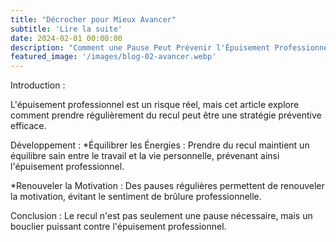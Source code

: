 ```yaml
---
title: "Décrocher pour Mieux Avancer"
subtitle: 'Lire la suite'
date: 2024-02-01 00:00:00
description: "Comment une Pause Peut Prévenir l'Épuisement Professionnel. Car l'épuisement professionnel est un risque réel."
featured_image: '/images/blog-02-avancer.webp'
---
```

Introduction :

L'épuisement professionnel est un risque réel, mais cet article explore comment prendre régulièrement du recul peut être une stratégie préventive efficace.

Développement :
*Équilibrer les Énergies : Prendre du recul maintient un équilibre sain entre le travail et la vie personnelle, prévenant ainsi l'épuisement professionnel.

*Renouveler la Motivation : Des pauses régulières permettent de renouveler la motivation, évitant le sentiment de brûlure professionnelle.

Conclusion :
Le recul n'est pas seulement une pause nécessaire, mais un bouclier puissant contre l'épuisement professionnel.